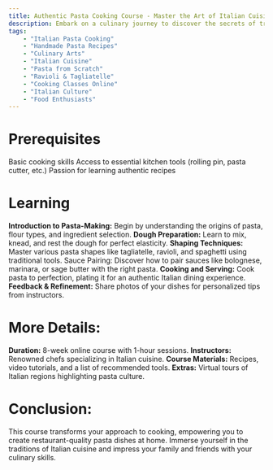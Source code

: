 ```yaml
---
title: Authentic Pasta Cooking Course - Master the Art of Italian Cuisine
description: Embark on a culinary journey to discover the secrets of traditional Italian pasta-making. This course offers hands-on lessons in crafting pasta from scratch, understanding ingredient pairings, and exploring regional recipes. Led by expert chefs, you will create iconic dishes like tagliatelle, ravioli, and pappardelle, mastering techniques to bring authentic Italian flavors to your kitchen. Perfect for enthusiasts eager to elevate their cooking skills with guidance from the best.
tags:
    - "Italian Pasta Cooking"
    - "Handmade Pasta Recipes"
    - "Culinary Arts"
    - "Italian Cuisine"
    - "Pasta from Scratch"
    - "Ravioli & Tagliatelle"
    - "Cooking Classes Online"
    - "Italian Culture"
    - "Food Enthusiasts"
---
```


# Prerequisites
Basic cooking skills
Access to essential kitchen tools (rolling pin, pasta cutter, etc.)
Passion for learning authentic recipes

# Learning

**Introduction to Pasta-Making:** Begin by understanding the origins of pasta, flour types, and ingredient selection.
**Dough Preparation:** Learn to mix, knead, and rest the dough for perfect elasticity.
**Shaping Techniques:** Master various pasta shapes like tagliatelle, ravioli, and spaghetti using traditional tools.
Sauce Pairing: Discover how to pair sauces like bolognese, marinara, or sage butter with the right pasta.
**Cooking and Serving:** Cook pasta to perfection, plating it for an authentic Italian dining experience.
**Feedback & Refinement:** Share photos of your dishes for personalized tips from instructors.

# More Details:

**Duration:** 8-week online course with 1-hour sessions.
**Instructors:** Renowned chefs specializing in Italian cuisine.
**Course Materials:** Recipes, video tutorials, and a list of recommended tools.
**Extras:** Virtual tours of Italian regions highlighting pasta culture.

# Conclusion:
This course transforms your approach to cooking, empowering you to create restaurant-quality pasta dishes at home. Immerse yourself in the traditions of Italian cuisine and impress your family and friends with your culinary skills.